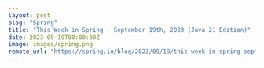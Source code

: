 ```yaml
---
layout: post
blog: "Spring"
title: "This Week in Spring - September 19th, 2023 (Java 21 Edition)"
date: 2023-09-19T00:00:00Z
image: images/spring.png
remote_url: "https://spring.io/blog/2023/09/19/this-week-in-spring-september-19th-2023-java-21-edition"
---
```

